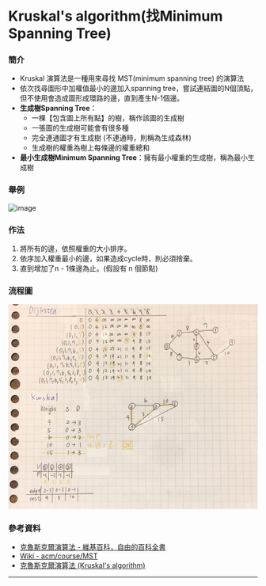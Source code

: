 # Kruskal's algorithm(找Minimum Spanning Tree)

### 簡介
- Kruskal 演算法是一種用來尋找 MST(minimum spanning tree) 的演算法
- 依次找尋圖形中加權值最小的邊加入spanning tree，嘗試連結圖的N個頂點，但不使用會造成圖形成環路的邊，直到產生N-1個邊。
- **生成樹Spanning Tree**：
   - 一棵【包含圖上所有點】的樹，稱作該圖的生成樹
   - 一張圖的生成樹可能會有很多種
   - 完全連通圖才有生成樹 (不連通時，則稱為生成森林)
   - 生成樹的權重為樹上每條邊的權重總和
- **最小生成樹Minimum Spanning Tree**：擁有最小權重的生成樹，稱為最小生成樹

### 舉例
![image](http://wiki.csie.ncku.edu.tw/acm/MST_Kruskal.gif)

### 作法

1. 將所有的邊，依照權重的大小排序。
2. 依序加入權重最小的邊，如果造成cycle時，則必須捨棄。
3. 直到增加了n - 1條邊為止。(假設有 n 個節點)

### 流程圖
![image](https://raw.githubusercontent.com/chenjanice/Data-Structure_2019/master/images/Dijkstra%26Krusdal.jpg)


### 參考資料
* [克魯斯克爾演算法 - 維基百科，自由的百科全書](https://zh.wikipedia.org/wiki/%E5%85%8B%E9%B2%81%E6%96%AF%E5%85%8B%E5%B0%94%E6%BC%94%E7%AE%97%E6%B3%95)
* [Wiki - acm/course/MST](http://wiki.csie.ncku.edu.tw/acm/course/MST)
* [克魯斯克爾演算法 (Kruskal's algorithm)](http://nthucad.cs.nthu.edu.tw/~yyliu/personal/nou/04ds/kruskal.html)

-----------------------------------------------------
